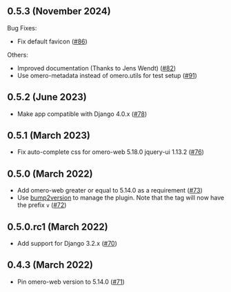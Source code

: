 0.5.3 (November 2024)
---------------------

Bug Fixes:

 - Fix default favicon ([#86](https://github.com/ome/omero-mapr/pull/86))

Others:

 - Improved documentation (Thanks to Jens Wendt) ([#82](https://github.com/ome/omero-mapr/pull/82))
 - Use omero-metadata instead of omero.utils for test setup ([#91](https://github.com/ome/omero-mapr/pull/91))

0.5.2 (June 2023)
-----------------

- Make app compatible with Django 4.0.x ([#78](https://github.com/ome/omero-mapr/pull/78))

0.5.1 (March 2023)
------------------

- Fix auto-complete css for omero-web 5.18.0 jquery-ui 1.13.2 ([#76](https://github.com/ome/omero-mapr/pull/76))


0.5.0 (March 2022)
------------------

- Add omero-web greater or equal to 5.14.0 as a requirement ([#73](https://github.com/ome/omero-mapr/pull/73))
- Use [bump2version](https://pypi.org/project/bump2version/) to manage the plugin. Note that the tag will now have the prefix ``v`` ([#72](https://github.com/ome/omero-mapr/pull/72))

0.5.0.rc1 (March 2022)
---------------------

- Add support for Django 3.2.x ([#70](https://github.com/ome/omero-mapr/pull/70))

0.4.3 (March 2022)
------------------

- Pin omero-web version to 5.14.0 ([#71](https://github.com/ome/omero-mapr/pull/71))
